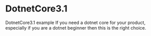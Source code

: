 # DotnetCore3.1
DotnetCore3.1 example
If you need a dotnet core for your product, especially if you are a dotnet beginner then this is the right choice.
